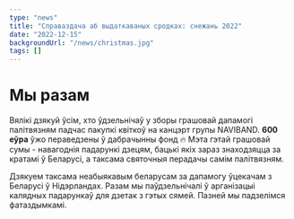```yaml
---
type: "news"
title: "Справаздача аб выдаткаваных сродках: снежань 2022"
date: "2022-12-15"
backgroundUrl: "/news/christmas.jpg"
tags: []
---
```


# Мы разам

Вялікі дзякуй ўсім, хто ўдзельнічаў у зборы грашовай дапамогі палітвязням падчас пакупкі квіткоў на канцэрт групы NAVIBAND. 
**600 еўра** ўжо пераведзены ў дабрачынны фонд 🔥 
Мэта гэтай грашовай сумы - навагоднія падарункі дзецям, бацькі якіх зараз знаходзяцца за кратамі ў Беларусі,
а таксама святочныя перадачы самім палітвязням. 

Дзякуем таксама неабыякавым беларусам за дапамогу ўцекачам з Беларусі ў Нідэрландах. Разам мы паўдзельнічалі 
ў арганізацыі калядных падарункаў для дзетак з гэтых сямей. Пазней мы падзелімся фатаздымкамі. 
